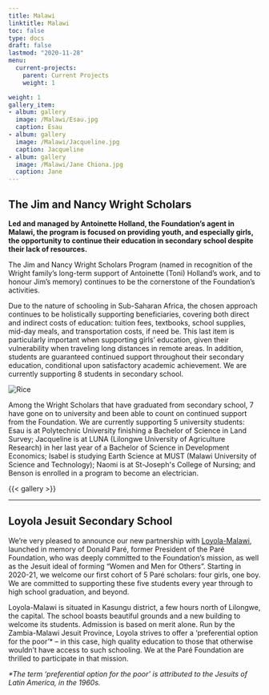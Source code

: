 ```yaml
---
title: Malawi
linktitle: Malawi
toc: false
type: docs
draft: false
lastmod: "2020-11-28"
menu:
  current-projects:
    parent: Current Projects
    weight: 1

weight: 1
gallery_item:
- album: gallery
  image: /Malawi/Esau.jpg
  caption: Esau
- album: gallery
  image: /Malawi/Jacqueline.jpg
  caption: Jacqueline
- album: gallery
  image: /Malawi/Jane Chiona.jpg
  caption: Jane
---
```


## The Jim and Nancy Wright Scholars

**Led and managed by Antoinette Holland, the Foundation’s agent in Malawi, the program is focused on providing youth, and especially girls, the opportunity to continue their education in secondary school despite their lack of resources.**

The Jim and Nancy Wright Scholars Program (named in recognition of the Wright family’s long-term support of Antoinette (Toni) Holland’s work, and to honour Jim’s memory) continues to be the cornerstone of the Foundation’s activities.

Due to the nature of schooling in Sub-Saharan Africa, the chosen approach continues to be holistically supporting beneficiaries, covering both direct and indirect costs of education: tuition fees, textbooks, school supplies, mid-day meals, and transportation costs, if need be. This last item is particularly important when supporting girls’ education, given their vulnerability when traveling long distances in remote areas. In addition, students are guaranteed continued support throughout their secondary education, conditional upon satisfactory academic achievement. We are currently supporting 8 students in secondary school.

![Rice](/img/Malawi/ricebags.jpg)

Among the Wright Scholars that have graduated from secondary school, 7 have gone on to university and been able to count on continued support from the Foundation. We are currently supporting 5 university students: Esau is at Polytechnic University finishing a Bachelor of Science in Land Survey; Jacqueline is at LUNA (Lilongwe University of Agriculture Research) in her last year of a Bachelor of Science in Development Economics; Isabel is studying Earth Science at MUST (Malawi University of Science and Technology); Naomi is at St-Joseph's College of Nursing; and Benson is enrolled in a program to become an electrician.

{{< gallery >}}

---
## Loyola Jesuit Secondary School

We’re very pleased to announce our new partnership with [Loyola-Malawi](https://loyola-malawi.org/), launched in memory of Donald Paré, former President of the Paré Foundation, who was deeply committed to the Foundation’s mission, as well as the Jesuit ideal of forming “Women and Men for Others”. Starting in 2020-21, we welcome our first cohort of 5 Paré scholars: four girls, one boy. We are committed to supporting these five students every year through to high school graduation, and beyond.

Loyola-Malawi is situated in Kasungu district, a few hours north of Lilongwe, the capital. The school boasts beautiful grounds and a new building to welcome its students. Admission is based on merit alone. Run by the Zambia-Malawi Jesuit Province, Loyola strives to offer a ‘preferential option for the poor’* – in this case, high quality education to those that otherwise wouldn’t have access to such schooling. We at the Paré Foundation are thrilled to participate in that mission.


_*The term ‘preferential option for the poor’ is attributed to the Jesuits of Latin America, in the 1960s._
